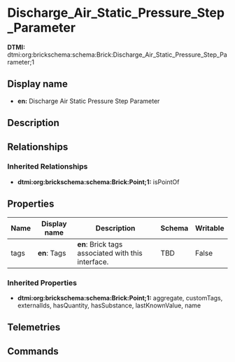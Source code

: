 # Discharge_Air_Static_Pressure_Step_Parameter
**DTMI:** dtmi:org:brickschema:schema:Brick:Discharge_Air_Static_Pressure_Step_Parameter;1
## Display name
- **en:** Discharge Air Static Pressure Step Parameter
## Description
## Relationships
### Inherited Relationships
* **dtmi:org:brickschema:schema:Brick:Point;1:** isPointOf
## Properties
|Name|Display name|Description|Schema|Writable|
|-|-|-|-|-|
|tags|**en**: Tags|**en**: Brick tags associated with this interface.|TBD|False|
### Inherited Properties
* **dtmi:org:brickschema:schema:Brick:Point;1:** aggregate, customTags, externalIds, hasQuantity, hasSubstance, lastKnownValue, name
## Telemetries
## Commands
